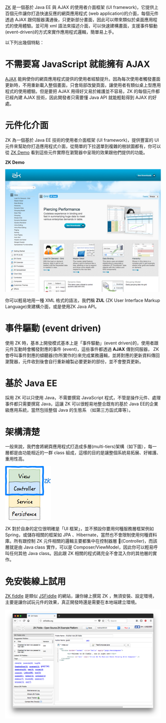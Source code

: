 [ZK](https://www.zkoss.org) 是一個基於 Java EE 與 AJAX 的使用者介面框架 (UI framework)，它提供上百個元件讓你打造快速反應的網頁應用程式 (web application)的介面，每個元件透過 AJAX 跟伺服器溝通後，只更新部分畫面，因此可以帶來類似於桌面應用程式的使用體驗。並可用 xml 語法來描述介面，可以快速建構畫面，支援事件驅動(event-driven)的方式來實作應用程式邏輯，簡單易上手。

以下列出幾個特點：
# 不需要寫 JavaScript 就能擁有 AJAX
[AJAX](https://zh.wikipedia.org/wiki/AJAX) 能夠使你的網頁應用程式提供的使用者經驗提升。因為每次使用者觸發畫面更新時，不用重新載入整個畫面，只會局部改變頁面，讓使用者有類似桌上型應用程式的使用體驗。但是要把 AJAX 用得好又易於維護並不容易，ZK 的每個元件都已經內建 AJAX 技術，因此開發者只需要懂 Java API 就能輕鬆得到 AJAX 的好處。

# 元件化介面
ZK 為一個基於 Java EE 技術的使用者介面框架 (UI framework)，提供豐富的 UI 元件來幫助你打造應用程式介面，從簡單的下拉選單到複雜的樹狀圖都有，你可以從 [ZK Demo](https://www.zkoss.org/zkdemo) 看到這些元件實際在瀏覽器中呈現的效果跟他們提供的功能。

**ZK Demo**

![](/assets/zkdemo.png)

你可以輕易地用一種 XML 格式的語法，我們稱 **ZUL** (ZK User Interface Markup Language)來建構介面，或是使用ZK Java API。

# 事件驅動 (event driven)

使用 ZK 時，基本上開發模式基本上是「事件驅動」(event driven)的，使用者跟元件互動時會觸發對應的事件 (event)，這些事件都透過 **AJAX** 傳到伺服器， ZK 會呼叫事件對應的傾聽器(你所實作的)來完成業務邏輯，並將對應的更新資料傳回瀏覽器，元件收到後會自行重新繪製必要更新的部份，並不會整頁更新。

# 基於 Java EE
採用 ZK 可以只使用 Java，不需要撰寫 JavaScript 程式，不管是操作元件、處理事件都只需要撰寫 Java，這讓 ZK 可以很輕易地整合既有的基於 Java EE的企業級應用系統，當然包括整個 Java 的生態系 （如第三方函式庫等）。


# 架構清楚
一般來說，我們會將網頁應用程式打造成多層(multi-tiers)架構（如下圖），每一層都是由功能相近的一群 class 組成，這樣的目的是讓整個系統易拓展、好維護、重用性高。

![](/assets/multi-tiers.png)

ZK 對於自身的定位很明確是「UI 框架」，並不預設你要用何種服務層框架例如 Spring，或儲存相關的框架如 JPA 、Hibernate，當然也不會限制使用何種資料庫。所有跟控制 ZK 元件相關的邏輯主要都集中在控制器層 (Controller)，而該層就是由 Java class 實作，可以是 Composer/ViewModel，因此你可以輕易呼叫任何其他 Java class。因此跟 ZK 相關的程式碼完全不會混入你的其他層的實作。


# 免安裝線上試用
[ZK fiddle](http://zkfiddle.org/) 是類似 [JSFiddle](https://jsfiddle.net/) 的網站，讓你線上撰寫 ZK ，無須安裝、設定環境，主要是讓你試玩元件的效果，真正開發時還是需要在本地端建立環境。

![](/assets/zkfiddle.png)
